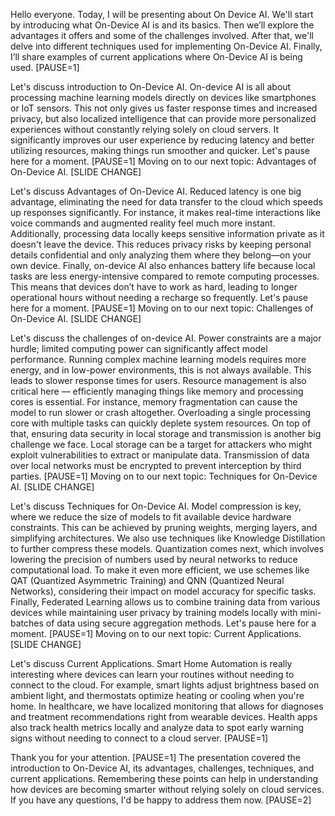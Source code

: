Hello everyone. Today, I will be presenting about On Device AI. We'll start by introducing what On-Device AI is and its basics. Then we’ll explore the advantages it offers and some of the challenges involved. After that, we'll delve into different techniques used for implementing On-Device AI. Finally, I’ll share examples of current applications where On-Device AI is being used. [PAUSE=1]

Let's discuss introduction to On-Device AI. On-device AI is all about processing machine learning models directly on devices like smartphones or IoT sensors. This not only gives us faster response times and increased privacy, but also localized intelligence that can provide more personalized experiences without constantly relying solely on cloud servers. It significantly improves our user experience by reducing latency and better utilizing resources, making things run smoother and quicker. Let's pause here for a moment. [PAUSE=1] Moving on to our next topic: Advantages of On-Device AI. [SLIDE CHANGE]

Let's discuss Advantages of On-Device AI. Reduced latency is one big advantage, eliminating the need for data transfer to the cloud which speeds up responses significantly. For instance, it makes real-time interactions like voice commands and augmented reality feel much more instant. Additionally, processing data locally keeps sensitive information private as it doesn't leave the device. This reduces privacy risks by keeping personal details confidential and only analyzing them where they belong—on your own device. Finally, on-device AI also enhances battery life because local tasks are less energy-intensive compared to remote computing processes. This means that devices don’t have to work as hard, leading to longer operational hours without needing a recharge so frequently. Let's pause here for a moment. [PAUSE=1] Moving on to our next topic: Challenges of On-Device AI. [SLIDE CHANGE]

Let's discuss the challenges of on-device AI. Power constraints are a major hurdle; limited computing power can significantly affect model performance. Running complex machine learning models requires more energy, and in low-power environments, this is not always available. This leads to slower response times for users. Resource management is also critical here — efficiently managing things like memory and processing cores is essential. For instance, memory fragmentation can cause the model to run slower or crash altogether. Overloading a single processing core with multiple tasks can quickly deplete system resources. On top of that, ensuring data security in local storage and transmission is another big challenge we face. Local storage can be a target for attackers who might exploit vulnerabilities to extract or manipulate data. Transmission of data over local networks must be encrypted to prevent interception by third parties. [PAUSE=1] Moving on to our next topic: Techniques for On-Device AI. [SLIDE CHANGE]

Let's discuss Techniques for On-Device AI. Model compression is key, where we reduce the size of models to fit available device hardware constraints. This can be achieved by pruning weights, merging layers, and simplifying architectures. We also use techniques like Knowledge Distillation to further compress these models. Quantization comes next, which involves lowering the precision of numbers used by neural networks to reduce computational load. To make it even more efficient, we use schemes like QAT (Quantized Asymmetric Training) and QNN (Quantized Neural Networks), considering their impact on model accuracy for specific tasks. Finally, Federated Learning allows us to combine training data from various devices while maintaining user privacy by training models locally with mini-batches of data using secure aggregation methods. Let's pause here for a moment. [PAUSE=1] Moving on to our next topic: Current Applications. [SLIDE CHANGE]

Let's discuss Current Applications. Smart Home Automation is really interesting where devices can learn your routines without needing to connect to the cloud. For example, smart lights adjust brightness based on ambient light, and thermostats optimize heating or cooling when you're home. In healthcare, we have localized monitoring that allows for diagnoses and treatment recommendations right from wearable devices. Health apps also track health metrics locally and analyze data to spot early warning signs without needing to connect to a cloud server. [PAUSE=1]

Thank you for your attention. [PAUSE=1] The presentation covered the introduction to On-Device AI, its advantages, challenges, techniques, and current applications. Remembering these points can help in understanding how devices are becoming smarter without relying solely on cloud services. If you have any questions, I'd be happy to address them now. [PAUSE=2]
